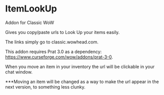 # ItemLookUp
Addon for Classic WoW



Gives you copy/paste urls to Look Up your items easily.

The links simply go to classic.wowhead.com.

This addon requires Prat 3.0 as a dependency: https://www.curseforge.com/wow/addons/prat-3-0.

When you move an item in your inventory the url will be clickable in your chat window.

 

***Moving an item will be changed as a way to make the url appear in the next version, to something less clunky.</p>
